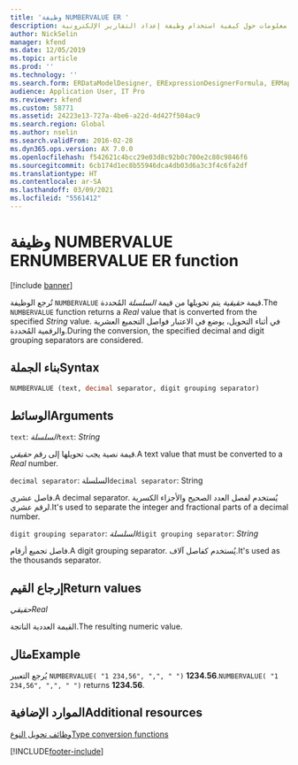 ```yaml
---
title: 'وظيفة NUMBERVALUE ER '
description: يوفر هذا الموضوع معلومات حول كيفية استخدام وظيفة إعداد التقارير الإلكترونية NUMBERVALUE (ER).
author: NickSelin
manager: kfend
ms.date: 12/05/2019
ms.topic: article
ms.prod: ''
ms.technology: ''
ms.search.form: ERDataModelDesigner, ERExpressionDesignerFormula, ERMappedFormatDesigner, ERModelMappingDesigner
audience: Application User, IT Pro
ms.reviewer: kfend
ms.custom: 58771
ms.assetid: 24223e13-727a-4be6-a22d-4d427f504ac9
ms.search.region: Global
ms.author: nselin
ms.search.validFrom: 2016-02-28
ms.dyn365.ops.version: AX 7.0.0
ms.openlocfilehash: f542621c4bcc29e03d8c92b0c700e2c80c9846f6
ms.sourcegitcommit: 6cb174d1ec8b55946dca4db03d6a3c3f4c6fa2df
ms.translationtype: HT
ms.contentlocale: ar-SA
ms.lasthandoff: 03/09/2021
ms.locfileid: "5561412"
---
```

# <a name="numbervalue-er-function"></a><span data-ttu-id="c3c8a-103">وظيفة NUMBERVALUE ER</span><span class="sxs-lookup"><span data-stu-id="c3c8a-103">NUMBERVALUE ER function</span></span>

[!include [banner](../includes/banner.md)]

<span data-ttu-id="c3c8a-104">تُرجع الوظيفة `NUMBERVALUE` قيمة *حقيقية* يتم تحويلها من قيمة *السلسلة* المُحددة.</span><span class="sxs-lookup"><span data-stu-id="c3c8a-104">The `NUMBERVALUE` function returns a *Real* value that is converted from the specified *String* value.</span></span> <span data-ttu-id="c3c8a-105">في أثناء التحويل، يوضع في الاعتبار فواصل التجميع العشرية والرقمية المُحددة.</span><span class="sxs-lookup"><span data-stu-id="c3c8a-105">During the conversion, the specified decimal and digit grouping separators are considered.</span></span>

## <a name="syntax"></a><span data-ttu-id="c3c8a-106">بناء الجملة</span><span class="sxs-lookup"><span data-stu-id="c3c8a-106">Syntax</span></span>

```vb
NUMBERVALUE (text, decimal separator, digit grouping separator)
```

## <a name="arguments"></a><span data-ttu-id="c3c8a-107">الوسائط</span><span class="sxs-lookup"><span data-stu-id="c3c8a-107">Arguments</span></span>

<span data-ttu-id="c3c8a-108">`text`: *السلسلة*</span><span class="sxs-lookup"><span data-stu-id="c3c8a-108">`text`: *String*</span></span>

<span data-ttu-id="c3c8a-109">قيمة نصية يجب تحويلها إلى رقم *حقيقي*.</span><span class="sxs-lookup"><span data-stu-id="c3c8a-109">A text value that must be converted to a *Real* number.</span></span>

<span data-ttu-id="c3c8a-110">`decimal separator`: السلسلة</span><span class="sxs-lookup"><span data-stu-id="c3c8a-110">`decimal separator`: String</span></span>

<span data-ttu-id="c3c8a-111">فاصل عشري.</span><span class="sxs-lookup"><span data-stu-id="c3c8a-111">A decimal separator.</span></span> <span data-ttu-id="c3c8a-112">يُستخدم لفصل العدد الصحيح والأجزاء الكسرية لرقم عشري.</span><span class="sxs-lookup"><span data-stu-id="c3c8a-112">It's used to separate the integer and fractional parts of a decimal number.</span></span>

<span data-ttu-id="c3c8a-113">`digit grouping separator`: *السلسلة*</span><span class="sxs-lookup"><span data-stu-id="c3c8a-113">`digit grouping separator`: *String*</span></span>

<span data-ttu-id="c3c8a-114">فاصل تجميع أرقام.</span><span class="sxs-lookup"><span data-stu-id="c3c8a-114">A digit grouping separator.</span></span> <span data-ttu-id="c3c8a-115">يُستخدم كفاصل آلاف.</span><span class="sxs-lookup"><span data-stu-id="c3c8a-115">It's used as the thousands separator.</span></span>

## <a name="return-values"></a><span data-ttu-id="c3c8a-116">إرجاع القيم</span><span class="sxs-lookup"><span data-stu-id="c3c8a-116">Return values</span></span>

<span data-ttu-id="c3c8a-117">*حقيقي*</span><span class="sxs-lookup"><span data-stu-id="c3c8a-117">*Real*</span></span>

<span data-ttu-id="c3c8a-118">القيمة العددية الناتجة.</span><span class="sxs-lookup"><span data-stu-id="c3c8a-118">The resulting numeric value.</span></span>

## <a name="example"></a><span data-ttu-id="c3c8a-119">مثال</span><span class="sxs-lookup"><span data-stu-id="c3c8a-119">Example</span></span>

<span data-ttu-id="c3c8a-120">يُرجع التعبير `NUMBERVALUE( "1 234,56", ",", " ")` **1234.56**.</span><span class="sxs-lookup"><span data-stu-id="c3c8a-120">`NUMBERVALUE( "1 234,56", ",", " ")` returns **1234.56**.</span></span>

## <a name="additional-resources"></a><span data-ttu-id="c3c8a-121">الموارد الإضافية</span><span class="sxs-lookup"><span data-stu-id="c3c8a-121">Additional resources</span></span>

[<span data-ttu-id="c3c8a-122">وظائف تحويل النوع</span><span class="sxs-lookup"><span data-stu-id="c3c8a-122">Type conversion functions</span></span>](er-functions-category-type-conversion.md)


[!INCLUDE[footer-include](../../../includes/footer-banner.md)]